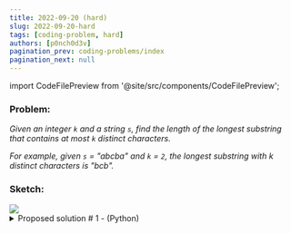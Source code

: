 ```yaml
---
title: 2022-09-20 (hard)
slug: 2022-09-20-hard
tags: [coding-problem, hard]
authors: [p0nch0d3v]
pagination_prev: coding-problems/index
pagination_next: null
---
```

import CodeFilePreview from '@site/src/components/CodeFilePreview';

### Problem:
*Given an integer `k` and a string `s`, find the length of the longest substring that contains at most `k` distinct characters.*

*For example, given `s` = "abcba" and `k` = `2`, the longest substring with k distinct characters is "bcb".*

### Sketch:
<img src="/coding-problems/2022-09-20-hard-1.png" />

<details>
<summary>Proposed solution # 1 - (Python)</summary>
<p>
<CodeFilePreview 
    url='/coding-problems/2022-09-20-hard-1.py' 
    lang="python" />

</p>
</details>